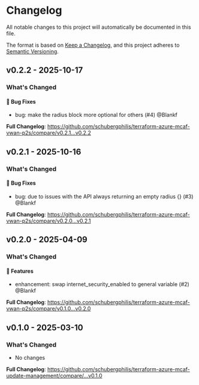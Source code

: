 # Changelog

All notable changes to this project will automatically be documented in this file.

The format is based on [Keep a Changelog](https://keepachangelog.com/en/1.0.0/), and this project adheres to [Semantic Versioning](https://semver.org/spec/v2.0.0.html).

## v0.2.2 - 2025-10-17

### What's Changed

#### 🐛 Bug Fixes

* bug: make the radius block more optional for others (#4) @Blankf

**Full Changelog**: https://github.com/schubergphilis/terraform-azure-mcaf-vwan-p2s/compare/v0.2.1...v0.2.2

## v0.2.1 - 2025-10-16

### What's Changed

#### 🐛 Bug Fixes

* bug: due to issues with the API always returning an empty radius {} (#3) @Blankf

**Full Changelog**: https://github.com/schubergphilis/terraform-azure-mcaf-vwan-p2s/compare/v0.2.0...v0.2.1

## v0.2.0 - 2025-04-09

### What's Changed

#### 🚀 Features

* enhancement: swap internet_security_enabled to general variable (#2) @Blankf

**Full Changelog**: https://github.com/schubergphilis/terraform-azure-mcaf-vwan-p2s/compare/v0.1.0...v0.2.0

## v0.1.0 - 2025-03-10

### What's Changed

* No changes

**Full Changelog**: https://github.com/schubergphilis/terraform-azure-mcaf-update-management/compare/...v0.1.0
